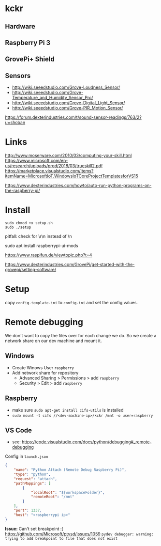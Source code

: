 # kckr


## Hardware

## Raspberry Pi 3
## GrovePi+ Shield

## Sensors
- http://wiki.seeedstudio.com/Grove-Loudness_Sensor/
- http://wiki.seeedstudio.com/Grove-Temperature_and_Humidity_Sensor_Pro/
- http://wiki.seeedstudio.com/Grove-Digital_Light_Sensor/
- http://wiki.seeedstudio.com/Grove-PIR_Motion_Sensor/

https://forum.dexterindustries.com/t/sound-sensor-readings/763/2?u=shoban



# Links

http://www.moserware.com/2010/03/computing-your-skill.html
https://www.microsoft.com/en-us/research/uploads/prod/2018/03/trueskill2.pdf
https://marketplace.visualstudio.com/items?itemName=MicrosoftIoT.WindowsIoTCoreProjectTemplatesforVS15

https://www.dexterindustries.com/howto/auto-run-python-programs-on-the-raspberry-pi/

# Install

```shell
sudo chmod +x setup.sh
sudo ./setup
```

pitfall: check for \r\n instead of \n

sudo apt install raspberrypi-ui-mods

https://www.raspifun.de/viewtopic.php?t=4

https://www.dexterindustries.com/GrovePi/get-started-with-the-grovepi/setting-software/

# Setup

copy `config.template.ini` to `config.ini` and set the config values.

# Remote debugging

We don't want to copy the files over for each change we do. So we create a network share on our dev machine and mount it.
## Windows
- Create Winows User `raspberry`
- Add network share for repository
    - Advanced Sharing > Permissions > add `raspberry`
    - Security > Edit > add `raspberry`

## Raspberry
- make sure `sudo apt-get install cifs-utils` is installed
- `sudo mount -t cifs //<dev-machine-ip>/kckr /mnt -o user=raspberry`

## VS Code
- see: https://code.visualstudio.com/docs/python/debugging#_remote-debugging

Config in `launch.json`
```json
{
    "name": "Python Attach (Remote Debug Raspberry Pi)",
    "type": "python",
    "request": "attach",
    "pathMappings": [
        {
            "localRoot": "${workspaceFolder}",
            "remoteRoot": "/mnt"
        }
    ],
    "port": 1337,
    "host": "<raspberrypi ip>"
}
```

**Issue:** Can't set breakpoint :( https://github.com/Microsoft/ptvsd/issues/1059
`pydev debugger: warning: trying to add breakpoint to file that does not exist`
